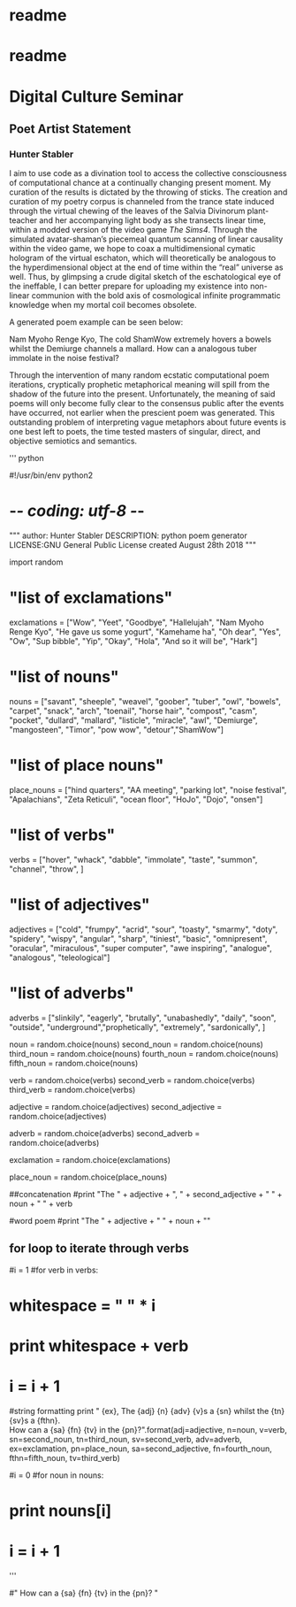 # readme
# readme
# Digital Culture Seminar
## Poet Artist Statement
### Hunter Stabler

I aim to use code as a divination tool to access the collective consciousness of computational chance at a continually changing present moment. My curation of the results is dictated by the throwing of sticks. The creation and curation of my poetry corpus is channeled from the trance state induced through the virtual chewing of the leaves of the Salvia Divinorum plant-teacher and her accompanying light body as she transects linear time, within a modded version of the video game *The Sims4*. Through the simulated avatar-shaman’s piecemeal quantum scanning of linear causality within the video game, we hope to coax a  multidimensional cymatic hologram of the virtual eschaton, which will theoretically be analogous to the hyperdimensional object at the end of time within the “real” universe as well. Thus, by glimpsing a crude digital sketch of the eschatological eye of the ineffable,  I can better prepare for uploading my existence into non-linear communion with the bold axis of cosmological infinite programmatic knowledge when my mortal coil becomes obsolete.

A generated poem example can be seen below:

 Nam Myoho Renge Kyo, The cold ShamWow extremely hovers a bowels whilst the Demiurge channels a mallard. How can a analogous tuber immolate in the noise festival?

Through the intervention of many random ecstatic computational poem iterations, cryptically prophetic metaphorical meaning will spill from the shadow of the future into the present. Unfortunately, the meaning of said poems will only become fully clear to the consensus public after the events have occurred, not earlier when the prescient poem was generated. This outstanding problem of interpreting vague metaphors about future events is one best left to poets, the time tested masters of singular, direct, and objective semiotics and semantics.

''' python

#!/usr/bin/env python2
# -*- coding: utf-8 -*-
"""
author: Hunter Stabler
DESCRIPTION: python poem generator
LICENSE:GNU General Public License
created August 28th 2018
"""

import random


# "list of exclamations"
exclamations = ["Wow", "Yeet", "Goodbye", "Hallelujah", "Nam Myoho Renge Kyo",
                "He gave us some yogurt", "Kamehame ha", "Oh dear", "Yes",
                "Ow", "Sup bibble", "Yip", "Okay", "Hola", "And so it will be",
                "Hark"]

# "list of nouns"
nouns = ["savant", "sheeple", "weavel", "goober", "tuber", "owl", "bowels",
         "carpet", "snack", "arch", "toenail", "horse hair", "compost", "casm",
        "pocket", "dullard", "mallard", "listicle", "miracle", "awl",
        "Demiurge", "mangosteen", "Timor", "pow wow", "detour","ShamWow"]

# "list of place nouns"
place_nouns = ["hind quarters", "AA meeting", "parking lot", "noise festival",
               "Apalachians", "Zeta Reticuli", "ocean floor", "HoJo", "Dojo",
               "onsen"]

# "list of verbs"
verbs = ["hover", "whack", "dabble", "immolate", "taste", "summon",
         "channel", "throw", ]

# "list of adjectives"
adjectives = ["cold", "frumpy", "acrid", "sour", "toasty", "smarmy", "doty",
              "spidery", "wispy", "angular", "sharp", "tiniest", "basic",
              "omnipresent", "oracular", "miraculous", "super computer",
              "awe inspiring", "analogue", "analogous", "teleological"]
# "list of adverbs"
adverbs = ["slinkily", "eagerly", "brutally", "unabashedly", "daily", "soon",
           "outside", "underground","prophetically", "extremely",
           "sardonically",   ]

noun = random.choice(nouns)
second_noun = random.choice(nouns)
third_noun = random.choice(nouns)
fourth_noun = random.choice(nouns)
fifth_noun = random.choice(nouns)

verb = random.choice(verbs)
second_verb = random.choice(verbs)
third_verb = random.choice(verbs)

adjective = random.choice(adjectives)
second_adjective = random.choice(adjectives)

adverb = random.choice(adverbs)
second_adverb = random.choice(adverbs)

exclamation = random.choice(exclamations)

place_noun = random.choice(place_nouns)

##concatenation
#print "The " + adjective + ", " + second_adjective + " " + noun + " " + verb

#word poem
#print "The " + adjective + " " + noun + ""
## for loop to iterate through verbs
#i = 1
#for verb in verbs:
#    whitespace = " " * i
#    print whitespace + verb
#    i = i + 1




#string formatting
print " {ex}, The {adj} {n} {adv} {v}s a {sn} whilst the {tn} {sv}s a {fthn}.\
 How can a {sa} {fn} {tv} in the {pn}?".format(adj=adjective,
        n=noun, v=verb, sn=second_noun, tn=third_noun, sv=second_verb,
        adv=adverb, ex=exclamation, pn=place_noun, sa=second_adjective,
        fn=fourth_noun, fthn=fifth_noun, tv=third_verb)





#i = 0
#for noun in nouns:
#    print nouns[i]
#    i = i + 1  
'''

#" How can a {sa} {fn} {tv} in the {pn}? "
